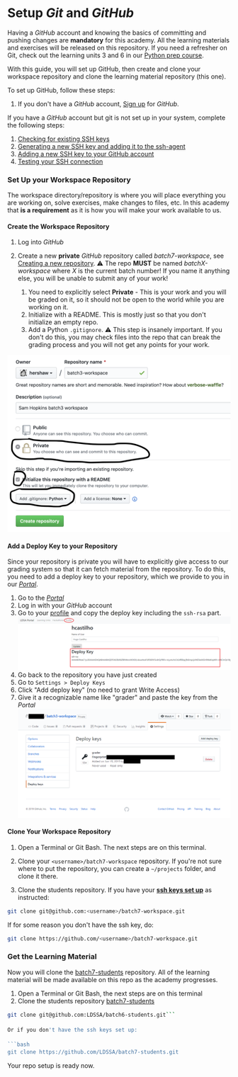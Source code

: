 # Setup _Git_ and _GitHub_

Having a _GitHub_ account and knowing the basics of committing and pushing changes are **mandatory** for this academy. All the learning materials and exercises will be released on this repository. If you need a refresher on Git, check out the learning units 3 and 6 in our [Python prep course](https://github.com/LDSSA/ds-prep-course-2023).

With this guide, you will set up GitHub, then create and clone your workspace repository and clone the learning material repository (this one).

To set up GitHub, follow these steps:

1. If you don't have a _GitHub_ account, [Sign up](https://github.com/join) for _GitHub_.

If you have a _GitHub_ account but git is not set up in your system, complete the following steps:

1. [Checking for existing SSH keys](https://help.github.com/en/github/authenticating-to-github/checking-for-existing-ssh-keys)
1. [Generating a new SSH key and adding it to the ssh-agent](https://help.github.com/en/github/authenticating-to-github/generating-a-new-ssh-key-and-adding-it-to-the-ssh-agent)
1. [Adding a new SSH key to your GitHub account](https://help.github.com/en/github/authenticating-to-github/adding-a-new-ssh-key-to-your-github-account)
1. [Testing your SSH connection](https://help.github.com/en/github/authenticating-to-github/testing-your-ssh-connection)

### Set Up your Workspace Repository

The workspace directory/repository is where you will place everything you are working on, solve exercises, make changes to files, etc. In this academy that **is a requirement** as it is how you will make your work available to us.

#### Create the Workspace Repository

1. Log into _GitHub_
1. Create a new **private** _GitHub_ repository called *batch7-workspace*, see
[Creating a new repository](https://help.github.com/en/articles/creating-a-new-repository).
:warning: The repo **MUST** be named *batchX-workspace* where *X* is the current batch number! 
If you name it anything else, you will be unable to submit any of your work!

    1. You need to explicitly select **Private** - This is your work and you will be graded on it, so it should not be open to the world while you are working on it.
    1. Initialize with a README.
    This is mostly just so that you don't initialize an empty repo.
    1. Add a Python `.gitignore`. :warning:
    This step is insanely important. If you don't do this, you may check files into the repo that can break the grading process and you will not get any points for your work.

![Create Repository](../media/create_repository.png "Create Repository")

#### Add a Deploy Key to your Repository

Since your repository is private you will have to explicitly give access to our grading system so that it can fetch material from the repository.
To do this, you need to add a deploy key to your repository, which we
provide to you in our [_Portal_](https://portal.lisbondatascience.org/).

1. Go to the [_Portal_](https://portal.lisbondatascience.org/)
1. Log in with your _GitHub_ account
1. Go to your [profile](https://portal.lisbondatascience.org/users/info/) and
copy the deploy key including the `ssh-rsa` part.
![Profile](../media/profile.png "Profile")
1. Go back to the repository you have just created
1. Go to `Settings > Deploy Keys`
1. Click "Add deploy key" (no need to grant Write Access)
1. Give it a recognizable name like "grader" and paste the key from the
_Portal_
![Deploy keys](../media/deploy_key.png "Deploy key")

#### Clone Your Workspace Repository

1. Open a Terminal or Git Bash. The next steps are on this terminal.
1. Clone your `<username>/batch7-workspace` repository. If you're not sure where to put the repository, you can create a `~/projects` folder, and clone it there.

1. Clone the students repository.
If you have your [**ssh keys set up**](#Setup-Git-and-GitHub) as instructed:

```bash
git clone git@github.com:<username>/batch7-workspace.git
```

If for some reason you don't have the ssh key, do:

```bash
git clone https://github.com/<username>/batch7-workspace.git
```

### Get the Learning Material

Now you will clone the [batch7-students](https://github.com/LDSSA/batch7-students)
repository. All of the learning material will be made available on this repo
as the academy progresses.

1. Open a Terminal or Git Bash, the next steps are on this terminal
1. Clone the students repository
[batch7-students](https://github.com/LDSSA/batch7-students)

```bash
git clone git@github.com:LDSSA/batch6-students.git```

Or if you don't have the ssh keys set up:

```bash
git clone https://github.com/LDSSA/batch7-students.git

```

Your repo setup is ready now.
